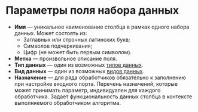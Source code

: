 # Параметры поля набора данных

* **Имя** — уникальное наименование столбца в рамках одного набора данных. Может состоять из:
   * Заглавных или строчных латинских букв;
   * Символов подчеркивания;
   * Цифр (не может быть первым символом).
* **Метка** — произвольное описание поля.
* **Тип данных** — один из возможных [типов данных](./datatype.md).
* **Вид данных** — один из возможных [видов данных](./datakind.md).
* **Назначение** — для ряда обработчиков обязательно к заполнению при настройке входного порта. Перечень назначений, которые может принимать параметр, индивидуален для каждого обработчика. Задает функциональность данных столбца в контексте выполняемого обработчиком алгоритма.